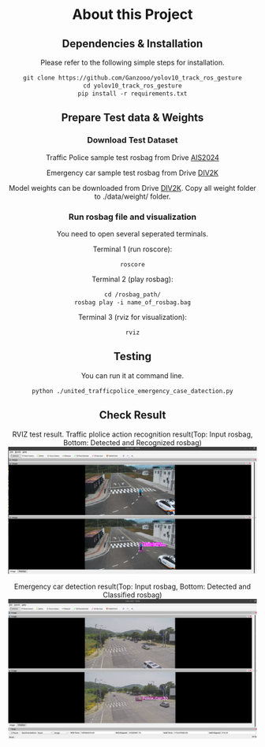 <div align="center">

# About this Project 


## Dependencies & Installation

Please refer to the following simple steps for installation.

```
git clone https://github.com/Ganzooo/yolov10_track_ros_gesture
cd yolov10_track_ros_gesture
pip install -r requirements.txt
```

## Prepare Test data & Weights

### Download Test Dataset
Traffic Police sample test rosbag from Drive [AIS2024](https://drive.google.com/drive/folders/13V_duk5NtFBkXatJbkML-rNMW4fhzFcK?usp=sharing)

Emergency car sample test rosbag from Drive [DIV2K](https://drive.google.com/drive/folders/1GKGXR9vwLHc8Lbuaw9SRQOyYqpM578df?usp=drive_link)

Model weights can be downloaded from Drive [DIV2K](https://drive.google.com/drive/folders/1GKGXR9vwLHc8Lbuaw9SRQOyYqpM578df?usp=drive_link). 
Copy all weight folder to ./data/weight/ folder.

### Run rosbag file and visualization
You need to open several seperated terminals. 

Terminal 1 (run roscore):
```
roscore
```

Terminal 2 (play rosbag):
```
cd /rosbag_path/
rosbag play -i name_of_rosbag.bag
```

Terminal 3 (rviz for visualization):
```
rviz
```

## Testing
You can run it at command line.

```
python ./united_trafficpolice_emergency_case_datection.py
```

## Check Result
RVIZ test result.
Traffic plolice action recognition result(Top: Input rosbag, Bottom: Detected and Recognized rosbag)
![screenshot](images/Action_rec_result.png)

Emergency car detection result(Top: Input rosbag, Bottom: Detected and Classified rosbag)
![screenshot](images/EC_result.png)

